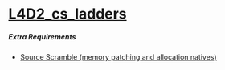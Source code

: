 # [L4D2_cs_ladders]()

 ##### Extra Requirements

 - [ Source Scramble (memory patching and allocation natives)](https://forums.alliedmods.net/showpost.php?p=2657347&postcount=1)